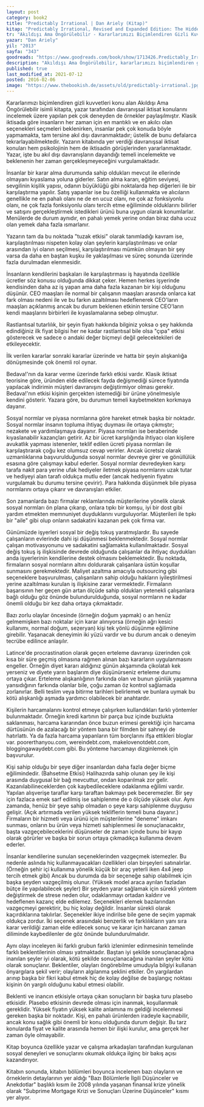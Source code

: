 ```yaml
---
layout: post  
category: book2  
title: "Predictably Irrational | Dan Ariely (Kitap)"  
kitap: "Predictably Irrational, Revised and Expanded Edition: The Hidden Forces That Shape Our Decisions"  
tr: "Akıldışı Ama Öngörülebilir - Kararlarımızı Biçimlendiren Gizli Kuvvetler"  
yazar: "Dan Ariely"  
yil: "2013"  
sayfa: "343"  
goodreads: "https://www.goodreads.com/book/show/1713426.Predictably_Irrational"
description: "Akıldışı Ama Öngörülebilir, kararlarımızı biçimlendiren gizli kuvvetleri konu alıyor."
published: true
last_modified_at: 2021-07-12
posted: 2016-02-06
image: "https://www.thebookish.de/assets/old/predictably-irrational.jpg"
---
```


Kararlarımızı biçimlendiren gizli kuvvetleri konu alan Akıldışı Ama Öngörülebilir isimli kitapta, yazar tarafından davranışsal iktisat konularını incelemek üzere yapılan pek çok deneyden de örnekler paylaşılmıştır. Klasik iktisada göre insanların her zaman için en mantıklı ve en akılcı olan seçenekleri seçmeleri beklenirken, insanlar pek çok konuda böyle yapmamakta, tam tersine akıl dışı davranmaktadır; üstelik de bunu defalarca tekrarlayabilmektedir. Yazarın kitabında yer verdiği davranışsal iktisat konuları hem psikolojinin hem de iktisadin görüşlerinden yararlanmaktadır. Yazar, işte bu akıl dışı davranışların dayandığı temeli incelemekte ve beklenenin her zaman gerçekleşmeyeceğini vurgulamaktadır.  
  
İnsanlar bir karar alma durumunda sahip oldukları mevcut ile ellerinde olmayanı kıyaslama yoluna giderler. Satın alma kararı, eğitim seviyesi, sevgilinin kişilik yapısı, odanın büyüklüğü gibi noktalarda hep diğerleri ile bir karşılaştırma yapılır. Satış yapanlar ise bu özelliği kullanmakta ve alıcıların genellikle ne en pahalı olanı ne de en ucuz olanı, ne çok az fonksiyonlu olanı, ne çok fazla fonksiyonlu olanı tercih etme eğiliminde olduklarını bilirler ve satışını gerçekleştirmek istedikleri ürünü buna uygun olarak konumlarlar. Menülerde de durum aynıdır, en pahalı yemek yerine ondan biraz daha ucuz olan yemek daha fazla ısmarlanır.  
  
Yazarın tam da bu noktada "tuzak etkisi" olarak tanımladığı kavram ise, karşılaştırılması nispeten kolay olan şeylerin karşılaştırılması ve onlar arasından iyi olanın seçilmesi, karşılaştırılması mümkün olmayan bir şey varsa da daha en baştan kuşku ile yaklaşılması ve süreç sonunda üzerinde fazla durulmadan elenmesidir.  
  
İnsanların kendilerini başkaları ile karşılaştırması iş hayatında özellikle ücretler söz konusu olduğunda dikkat çeker. Hemen herkes işyerinde kendisinden daha az iş yapan ama daha fazla kazanan bir kişi olduğunu düşünür. CEO maaşları ile normal bir çalışanın maaşları arasında onlarca kat fark olması nedeni ile ve bu farkın azaltılması hedeflenerek CEO'ların maaşları açıklanmış ancak bu durum beklenen etkinin tersine CEO'ların kendi maaşlarını birbirleri ile kıyaslamalarına sebep olmuştur.  
  
Rastlantısal tutarlılık, bir şeyin fiyatı hakkında bilginiz yoksa o şey hakkında edindiğiniz ilk fiyat bilgisi her ne kadar rastlantısal bile olsa "çıpa" etkisi gösterecek ve sadece o andaki değer biçmeyi değil gelecektekileri de etkileyecektir.  
  
İlk verilen kararlar sonraki kararlar üzerinde ve hatta bir şeyin alışkanlığa dönüşmesinde çok önemli rol oynar.  
  
Bedava!'nın da karar verme üzerinde farklı etkisi vardır. Klasik iktisat teorisine göre, üründen elde edilecek fayda değişmediği sürece fiyatında yapılacak indirimin müşteri davranışını değiştirmiyor olması gerekir. Bedava!'nın etkisi kişinin gerçekten istemediği bir ürüne yönelmesiyle kendini gösterir. Yazara göre, bu durumun temeli kaybetmekten korkmaya dayanır.  
  
Sosyal normlar ve piyasa normlarına göre hareket etmek başka bir noktadır. Sosyal normlar insanın topluma ihtiyaç duyması ile ortaya çıkmıştır; nezakete ve yardımlaşmaya dayanır. Piyasa normları ise beraberinde kıyaslanabilir kazançları getirir. Az bir ücret karşılığında ihtiyacı olan kişilere avukatlık yapması istenenler, teklif edilen ücreti piyasa normları ile karşılaştırarak çoğu kez olumsuz cevap verirler. Ancak ücretsiz olarak uzmanlıklarına başvurulduğunda sosyal normlar devreye girer ve gönüllülük esasına göre çalışmayı kabul ederler. Sosyal normlar devredeyken karşı tarafa nakit para yerine ufak hediyeler iletmek piyasa normlarını uzak tutar ve hediyeyi alan tarafı oldukça mutlu eder (ancak hediyenin fiyatını vurgulamak bu durumu tersine çevirir). Para hakkında düşünmek bile piyasa normlarını ortaya çıkarır ve davranışları etkiler.  
  
Son zamanlarda bazı firmalar reklamlarında müşterilerine yönelik olarak sosyal normları ön plana çıkarıp, onlara tıpkı bir komşu, iyi bir dost gibi yardım etmekten memnuniyet duyduklarını vurguluyorlar. Müşterileri ile tıpkı bir "aile" gibi olup onların sadakatini kazanan pek çok firma var.  
  
Günümüzde işyerleri sosyal bir değiş tokuş yaratmışlardır. Bu sayede çalışanların evlerinde dahi işi düşünmesi beklenmektedir. Sosyal normlar çalışan motivasyonunu ve sadakatini sağlamakta kullanılmaktadır. Sosyal değiş tokuş iş ilişkisinde devrede olduğunda çalışanlar da ihtiyaç duydukları anda işyerlerinin kendilerine destek olmasını beklemektedir. Bu noktada, firmaların sosyal normların altını doldurarak çalışanlara üstün koşullar sunmasını gerekmektedir. Maliyet azaltma amacıyla outsourcing gibi seçeneklere başvurulması, çalışanların sahip olduğu hakların iyileştirilmesi yerine azaltılması kurulan iş ilişkisine zarar vermektedir. Firmaların başarısının her geçen gün artan ölçüde sahip oldukları yetenekli çalışanlara bağlı olduğu göz önünde bulundurulduğunda, sosyal normların ne kadar önemli olduğu bir kez daha ortaya çıkmaktadır.  
  
Bazı zorlu olaylar öncesinde (örneğin doğum yapmak) o an henüz gelmemişken bazı noktalar için karar alınıyorsa (örneğin ağrı kesici kullanımı, normal doğum, sezeryan) kişi tek yönlü düşünme eğilimine girebilir. Yaşanacak deneyimin iki yüzü vardır ve bu durum ancak o deneyim tecrübe edilince anlaşılır.  
  
Latince'de procrastination olarak geçen erteleme davranışı üzerinden çok kısa bir süre geçmiş olmasına rağmen alınan bazı kararların uygulanmasını engeller. Örneğin diyet kararı aldığınız günün akşamında çikolatalı kek yerseniz ve diyete yarın başlarım diye düşünürseniz erteleme durumu ortaya çıkar. Erteleme alışkanlığının farkında olan ve bunun günlük yaşamına yansıdığının farkında olanlar bile, çoğu zaman öz kontrol sağlamada zorlanırlar. Belli teslim veya bitirme tarihleri belirlemek ve bunlara uymak bu kötü alışkanlığı aşmada yardımcı olabilecek bir anahtardır.  
  
Kişilerin harcamalarını kontrol etmeye çalışırken kullandıkları farklı yöntemler bulunmaktadır. Örneğin kredi kartının bir parça buz içinde buzlukta saklanması, harcama kararından önce buzun erimesi gerektiği için harcama dürtüsünün de azalacağı bir yöntem bana bir filmden bir sahneyi de hatırlattı. Ya da fazla harcama yapanların tüm borçlarını ifşa ettikleri bloglar var. poorerthanyou.com, wereindebt.com, makelovenotdebt.com, bloggingawaydebt.com gibi. Bu yönteme harcamayı dizginlemek için başvurulur.  
  
Kişi sahip olduğu bir şeye diğer insanlardan daha fazla değer biçme eğilimindedir. (Bahsetme Etkisi) Halihazırda sahip olunan şey ile kişi arasında duygusal bir bağ mevcuttur, ondan koparılmak zor gelir. Kazanılabilineceklerden çok kaybedileceklere odaklanma eğilimi vardır. Yapılan alışverişe taraflar karşı taraftan bakmayı pek beceremezler. Bir şey için fazlaca emek sarf edilmiş ise sahiplenme de o ölçüde yüksek olur. Aynı zamanda, henüz bir şeye sahip olmadan o şeye karşı sahiplenme duygusu gelişir. (Açık artırmada verilen yüksek tekliflerin temeli buna dayanır.) Firmaların bir hizmeti veya ürünü için müşterilerine "deneme" imkanı sunması, onların bu ürün veya hizmeti sahiplenmesi ile sonuçlanacaktır, başta vazgeçebileceklerini düşünseler de zaman içinde bunu bir kayıp olarak görürler ve başka bir sorun ortaya çıkmadıkça kullanıma devam ederler.  
  
İnsanlar kendilerine sunulan seçeneklerinden vazgeçmek istemezler. Bu nedenle aslında hiç kullanmayacakları özellikleri olan birşeyleri satınalırlar. (Örneğin şehir içi kullanıma yönelik küçük bir araç yeterli iken 4x4 jeep tercih etmek gibi) Ancak bu durumda da bir seçeneğe sahip olabilmek için başka şeyden vazgeçilmiş olunur. (Yüksek model araca ayrılan fazladan bütçe ile yapılabilecek şeyler) Bir şeyden yarar sağlamak için sürekli yöntem değiştirmek de strese neden olur, odaklanmayı ortadan kaldırır ve hedeflenen kazanç elde edilemez. Seçenekleri elemek bazılarından vazgeçmeyi gerektirir, bu hiç kolay değildir. İnsanlar sürekli olarak kaçırdıklarına takılırlar. Seçenekler ikiye indirilse bile gene de seçim yapmak oldukça zordur. İki seçenek arasındaki benzerlik ve farklılıkların yanı sıra karar verildiği zaman elde edilecek sonuç ve karar için harcanan zaman diliminde kaybedilenler de göz önünde bulundurulmalıdır.  
  
Aynı olayı inceleyen iki farklı grubun farklı izlenimler edinmesinin temelinde farklı beklentilerinin olması yatmaktadır. Baştan iyi şekilde sonuçlanacağına inanılan şeyler iyi olarak, kötü şekilde sonuçlanacağına inanılan şeyler kötü olarak sonuçlanır. Beklentiler, olayları öngörebilme umuduyla bilgiyi kullanan önyargılara şekil verir; olayların algılanma şeklini etkiler. Ön yargılardan arınıp başka bir fikri kabul etmek hiç de kolay değilse de başlangıç noktası kişinin ön yargılı olduğunu kabul etmesi olabilir.  
  
Beklenti ve inancın etkisiyle ortaya çıkan sonuçların bir başka turu plasebo etkisidir. Plasebo etkisinin devrede olması için inanmak, koşullanmak gereklidir. Yüksek fiyatın yüksek kalite anlamına mı geldiği incelenmesi gereken başka bir noktadır. Kişi, en pahalı ürünlerden iradeyle kaçınabilir, ancak konu sağlık gibi önemli bir konu olduğunda durum değişir. Bu tarz konularda fiyat ve kalite arasında hemen bir ilişki kurulur, ama gerçek her zaman öyle olmayabilir.  
  
Kitap boyunca özellikle yazar ve çalışma arkadaşları tarafından kurgulanan sosyal deneyleri ve sonuçlarını okumak oldukça ilginç bir bakış açısı kazandırıyor.  
  
Kitabın sonunda, kitabın bölümleri boyunca incelenen bazı olayların ve örneklerin detaylarının yer aldığı "Bazı Bölümlerle İlgili Düşünceler ve Anekdotlar" başlıklı kısım ile 2008 yılında yaşanan finansal krize yönelik olarak "Subprime Mortgage Krizi ve Sonuçları Üzerine Düşünceler" kısmı yer alıyor.  

